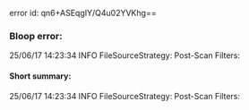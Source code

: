 error id: qn6+ASEqgIY/Q4u02YVKhg==
### Bloop error:

25/06/17 14:23:34 INFO FileSourceStrategy: Post-Scan Filters:
#### Short summary: 

25/06/17 14:23:34 INFO FileSourceStrategy: Post-Scan Filters: